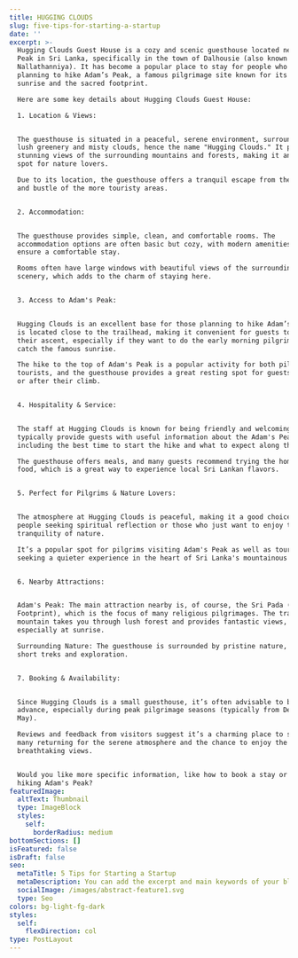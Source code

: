 ```yaml
---
title: HUGGING CLOUDS
slug: five-tips-for-starting-a-startup
date: ''
excerpt: >-
  Hugging Clouds Guest House is a cozy and scenic guesthouse located near Adam's
  Peak in Sri Lanka, specifically in the town of Dalhousie (also known as
  Nallathanniya). It has become a popular place to stay for people who are
  planning to hike Adam’s Peak, a famous pilgrimage site known for its stunning
  sunrise and the sacred footprint.

  Here are some key details about Hugging Clouds Guest House:

  1. Location & Views:


  The guesthouse is situated in a peaceful, serene environment, surrounded by
  lush greenery and misty clouds, hence the name "Hugging Clouds." It provides
  stunning views of the surrounding mountains and forests, making it an ideal
  spot for nature lovers.

  Due to its location, the guesthouse offers a tranquil escape from the hustle
  and bustle of the more touristy areas.


  2. Accommodation:


  The guesthouse provides simple, clean, and comfortable rooms. The
  accommodation options are often basic but cozy, with modern amenities to
  ensure a comfortable stay.

  Rooms often have large windows with beautiful views of the surrounding
  scenery, which adds to the charm of staying here.


  3. Access to Adam's Peak:


  Hugging Clouds is an excellent base for those planning to hike Adam’s Peak. It
  is located close to the trailhead, making it convenient for guests to start
  their ascent, especially if they want to do the early morning pilgrimage to
  catch the famous sunrise.

  The hike to the top of Adam's Peak is a popular activity for both pilgrims and
  tourists, and the guesthouse provides a great resting spot for guests before
  or after their climb.


  4. Hospitality & Service:


  The staff at Hugging Clouds is known for being friendly and welcoming. They
  typically provide guests with useful information about the Adam's Peak trek,
  including the best time to start the hike and what to expect along the way.

  The guesthouse offers meals, and many guests recommend trying the home-cooked
  food, which is a great way to experience local Sri Lankan flavors.


  5. Perfect for Pilgrims & Nature Lovers:


  The atmosphere at Hugging Clouds is peaceful, making it a good choice for
  people seeking spiritual reflection or those who just want to enjoy the
  tranquility of nature.

  It’s a popular spot for pilgrims visiting Adam's Peak as well as tourists
  seeking a quieter experience in the heart of Sri Lanka's mountainous terrain.


  6. Nearby Attractions:


  Adam's Peak: The main attraction nearby is, of course, the Sri Pada (Sacred
  Footprint), which is the focus of many religious pilgrimages. The trail up the
  mountain takes you through lush forest and provides fantastic views,
  especially at sunrise.

  Surrounding Nature: The guesthouse is surrounded by pristine nature, ideal for
  short treks and exploration.


  7. Booking & Availability:


  Since Hugging Clouds is a small guesthouse, it’s often advisable to book in
  advance, especially during peak pilgrimage seasons (typically from December to
  May).

  Reviews and feedback from visitors suggest it’s a charming place to stay, with
  many returning for the serene atmosphere and the chance to enjoy the
  breathtaking views.


  Would you like more specific information, like how to book a stay or tips for
  hiking Adam's Peak?
featuredImage:
  altText: Thumbnail
  type: ImageBlock
  styles:
    self:
      borderRadius: medium
bottomSections: []
isFeatured: false
isDraft: false
seo:
  metaTitle: 5 Tips for Starting a Startup
  metaDescription: You can add the excerpt and main keywords of your blog post here.
  socialImage: /images/abstract-feature1.svg
  type: Seo
colors: bg-light-fg-dark
styles:
  self:
    flexDirection: col
type: PostLayout
---
```

